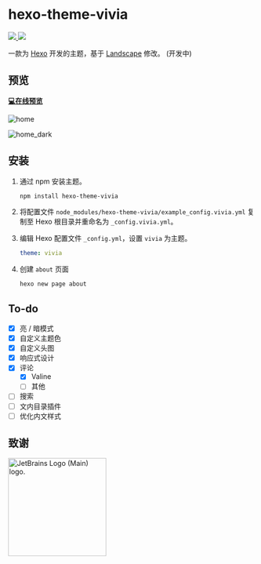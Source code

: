 # hexo-theme-vivia

<a href="https://www.npmjs.com/package/hexo-theme-vivia">
   <img src="https://img.shields.io/npm/v/hexo-theme-vivia"/>
</a>
<a href="https://github.com/saicaca/hexo-theme-vivia/blob/main/LICENSE">
   <img src="https://img.shields.io/github/license/saicaca/hexo-theme-vivia"/>
</a>

一款为 [Hexo](https://hexo.io/) 开发的主题，基于 [Landscape](https://github.com/hexojs/hexo-theme-landscape) 修改。 (开发中)

## 预览

**[💻在线预览](https://saicaca.github.io/vivia-preview/)**

![home](preview/home.png)

![home_dark](preview/home-dark.png)

## 安装

1. 通过 npm 安装主题。

   ```bash
   npm install hexo-theme-vivia
   ```
   
2. 将配置文件 `node_modules/hexo-theme-vivia/example_config.vivia.yml` 复制至 Hexo 根目录并重命名为 `_config.vivia.yml`。

3. 编辑 Hexo 配置文件 `_config.yml`，设置 `vivia` 为主题。

   ```yaml
   theme: vivia
   ```

4. 创建 `about` 页面

   ```bash
   hexo new page about
   ```

## To-do

- [x] 亮 / 暗模式
- [x] 自定义主题色
- [x] 自定义头图
- [x] 响应式设计
- [x] 评论
  - [x] Valine
  - [ ] 其他
- [ ] 搜索
- [ ] 文内目录插件
- [ ] 优化内文样式

## 致谢
<a href="https://jb.gg/OpenSourceSupport">
   <img src="https://resources.jetbrains.com/storage/products/company/brand/logos/jb_beam.png" alt="JetBrains Logo (Main) logo." width="200px" height="200px">
</a>
